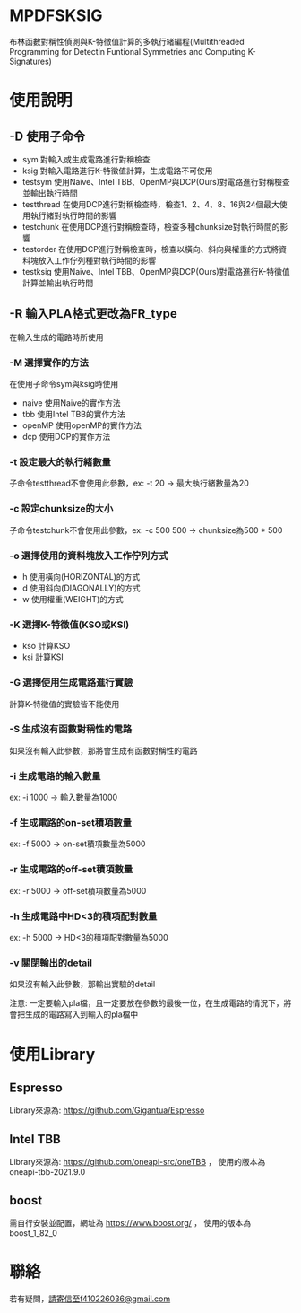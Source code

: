 # MPDFSKSIG

布林函數對稱性偵測與K-特徵值計算的多執行緒編程(Multithreaded Programming for Detectin Funtional Symmetries and Computing K-Signatures)

# 使用說明

## -D 使用子命令
  - sym 對輸入或生成電路進行對稱檢查
  - ksig 對輸入電路進行K-特徵值計算，生成電路不可使用  
  - testsym 使用Naive、Intel TBB、OpenMP與DCP(Ours)對電路進行對稱檢查並輸出執行時間
  - testthread 在使用DCP進行對稱檢查時，檢查1、2、4、8、16與24個最大使用執行緒對執行時間的影響
  - testchunk 在使用DCP進行對稱檢查時，檢查多種chunksize對執行時間的影響 
  - testorder 在使用DCP進行對稱檢查時，檢查以橫向、斜向與權重的方式將資料塊放入工作佇列種對執行時間的影響
  - testksig 使用Naive、Intel TBB、OpenMP與DCP(Ours)對電路進行K-特徵值計算並輸出執行時間

## -R 輸入PLA格式更改為FR_type
在輸入生成的電路時所使用

### -M 選擇實作的方法
在使用子命令sym與ksig時使用
  - naive 使用Naive的實作方法
  - tbb 使用Intel TBB的實作方法
  - openMP 使用openMP的實作方法
  - dcp 使用DCP的實作方法

### -t 設定最大的執行緒數量
子命令testthread不會使用此參數，ex: -t 20 -> 最大執行緒數量為20

### -c 設定chunksize的大小
子命令testchunk不會使用此參數，ex: -c 500 500 -> chunksize為500 * 500

### -o 選擇使用的資料塊放入工作佇列方式
- h 使用橫向(HORIZONTAL)的方式
- d 使用斜向(DIAGONALLY)的方式
- w 使用權重(WEIGHT)的方式

### -K 選擇K-特徵值(KSO或KSI)
- kso 計算KSO
- ksi 計算KSI

### -G 選擇使用生成電路進行實驗
計算K-特徵值的實驗皆不能使用

### -S 生成沒有函數對稱性的電路
如果沒有輸入此參數，那將會生成有函數對稱性的電路

### -i 生成電路的輸入數量
  ex: -i 1000 -> 輸入數量為1000

### -f 生成電路的on-set積項數量  
  ex: -f 5000 -> on-set積項數量為5000
 
### -r 生成電路的off-set積項數量
ex: -r 5000 -> off-set積項數量為5000

### -h 生成電路中HD<3的積項配對數量
ex: -h 5000 -> HD<3的積項配對數量為5000

### -v 關閉輸出的detail
如果沒有輸入此參數，那輸出實驗的detail

注意: 一定要輸入pla檔，且一定要放在參數的最後一位，在生成電路的情況下，將會把生成的電路寫入到輸入的pla檔中

# 使用Library

## Espresso
Library來源為: https://github.com/Gigantua/Espresso

## Intel TBB
Library來源為: https://github.com/oneapi-src/oneTBB ，
使用的版本為oneapi-tbb-2021.9.0

## boost
需自行安裝並配置，網址為 https://www.boost.org/ ，
使用的版本為boost_1_82_0

# 聯絡
若有疑問，請寄信至f410226036@gmail.com
